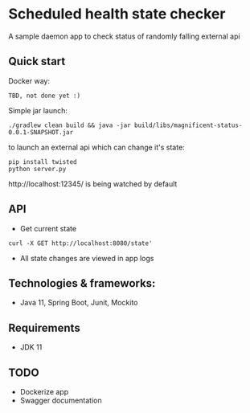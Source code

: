 # Scheduled health state checker
A sample daemon app to check status of randomly falling external api

## Quick start
Docker way:
```
TBD, not done yet :)
```
Simple jar launch:
```
./gradlew clean build && java -jar build/libs/magnificent-status-0.0.1-SNAPSHOT.jar
```
to launch an external api which can change it's state:
```
pip install twisted
python server.py
```
http://localhost:12345/ is being watched by default

## API
* Get current state
```
curl -X GET http://localhost:8080/state'
```
* All state changes are viewed in app logs

## Technologies & frameworks: 
* Java 11, Spring Boot, Junit, Mockito

## Requirements
* JDK 11

## TODO
* Dockerize app
* Swagger documentation